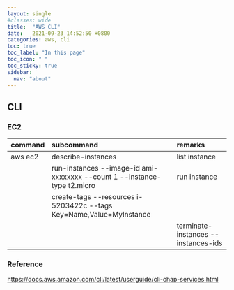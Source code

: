 ```yaml
---
layout: single
#classes: wide
title:  "AWS CLI"
date:   2021-09-23 14:52:50 +0800
categories: aws, cli
toc: true
toc_label: "In this page"
toc_icon: " "
toc_sticky: true
sidebar:
  nav: "about"
---
```


## CLI

### EC2

| command | subcommand                                                               | remarks                                  |
| :------ | :----------------------------------------------------------------------- | :--------------------------------------- |
| aws ec2 | describe-instances                                                       | list instance                            |
|         | run-instances --image-id ami-xxxxxxxx --count 1 --instance-type t2.micro | run instance                             |
|         | create-tags --resources i-5203422c --tags Key=Name,Value=MyInstance      |                                          |
|         |                                                                          | terminate-instances --instances-ids <id> |

### Reference

<https://docs.aws.amazon.com/cli/latest/userguide/cli-chap-services.html>
